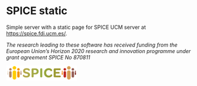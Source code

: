 # SPICE static

Simple server with a static page for SPICE UCM server at <https://spice.fdi.ucm.es/>.

_The research leading to these software has received funding from the European Union’s Horizon 2020 research and innovation programme under grant agreement SPICE No 870811_


![SPICE logo](public/images/spice-logo.png)